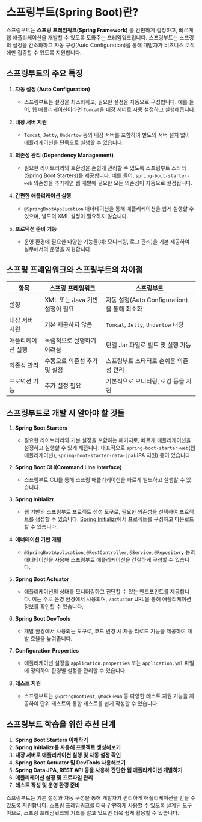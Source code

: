 # 스프링부트(Spring Boot)란?

스프링부트는 **스프링 프레임워크(Spring Framework)** 를 간편하게 설정하고, 빠르게 웹 애플리케이션을 개발할 수 있도록 도와주는 프레임워크입니다. 스프링부트는 스프링의 설정을 간소화하고 자동 구성(Auto Configuration)을 통해 개발자가 비즈니스 로직에만 집중할 수 있도록 지원합니다.

## 스프링부트의 주요 특징

1. **자동 설정 (Auto Configuration)**

   - 스프링부트는 설정을 최소화하고, 필요한 설정을 자동으로 구성합니다. 예를 들어, 웹 애플리케이션이라면 `Tomcat`을 내장 서버로 자동 설정하고 실행해줍니다.

2. **내장 서버 지원**

   - `Tomcat`, `Jetty`, `Undertow` 등의 내장 서버를 포함하여 별도의 서버 설치 없이 애플리케이션을 단독으로 실행할 수 있습니다.

3. **의존성 관리 (Dependency Management)**

   - 필요한 라이브러리와 호환성을 손쉽게 관리할 수 있도록 스프링부트 스타터(Spring Boot Starters)를 제공합니다. 예를 들어, `spring-boot-starter-web` 의존성을 추가하면 웹 개발에 필요한 모든 의존성이 자동으로 설정됩니다.

4. **간편한 애플리케이션 실행**
   - `@SpringBootApplication` 애너테이션을 통해 애플리케이션을 쉽게 실행할 수 있으며, 별도의 XML 설정이 필요하지 않습니다.
5. **프로덕션 준비 기능**
   - 운영 환경에 필요한 다양한 기능들(예: 모니터링, 로그 관리)을 기본 제공하여 실무에서의 운영을 지원합니다.

## 스프링 프레임워크와 스프링부트의 차이점

| 항목              | 스프링 프레임워크              | 스프링부트                                  |
| ----------------- | ------------------------------ | ------------------------------------------- |
| 설정              | XML 또는 Java 기반 설정이 필요 | 자동 설정(Auto Configuration)을 통해 최소화 |
| 내장 서버 지원    | 기본 제공하지 않음             | `Tomcat`, `Jetty`, `Undertow` 내장          |
| 애플리케이션 실행 | 독립적으로 실행하기 어려움     | 단일 Jar 파일로 빌드 및 실행 가능           |
| 의존성 관리       | 수동으로 의존성 추가 및 설정   | 스프링부트 스타터로 손쉬운 의존성 관리      |
| 프로덕션 기능     | 추가 설정 필요                 | 기본적으로 모니터링, 로깅 등을 지원         |

## 스프링부트로 개발 시 알아야 할 것들

1. **Spring Boot Starters**

   - 필요한 라이브러리와 기본 설정을 포함하는 패키지로, 빠르게 애플리케이션을 설정하고 실행할 수 있게 해줍니다. 대표적으로 `spring-boot-starter-web`(웹 애플리케이션), `spring-boot-starter-data-jpa`(JPA 지원) 등이 있습니다.

2. **Spring Boot CLI(Command Line Interface)**

   - 스프링부트 CLI를 통해 스프링 애플리케이션을 빠르게 빌드하고 실행할 수 있습니다.

3. **Spring Initializr**

   - 웹 기반의 스프링부트 프로젝트 생성 도구로, 필요한 의존성을 선택하여 프로젝트를 생성할 수 있습니다. [Spring Initializr](https://start.spring.io)에서 프로젝트를 구성하고 다운로드할 수 있습니다.

4. **애너테이션 기반 개발**

   - `@SpringBootApplication`, `@RestController`, `@Service`, `@Repository` 등의 애너테이션을 사용해 스프링부트 애플리케이션을 간결하게 구성할 수 있습니다.

5. **Spring Boot Actuator**

   - 애플리케이션의 상태를 모니터링하고 진단할 수 있는 엔드포인트를 제공합니다. 이는 주로 운영 환경에서 사용되며, `/actuator` URL을 통해 애플리케이션 정보를 확인할 수 있습니다.

6. **Spring Boot DevTools**

   - 개발 환경에서 사용되는 도구로, 코드 변경 시 자동 리로드 기능을 제공하여 개발 효율을 높여줍니다.

7. **Configuration Properties**

   - 애플리케이션 설정을 `application.properties` 또는 `application.yml` 파일에 정의하여 환경별 설정을 관리할 수 있습니다.

8. **테스트 지원**
   - 스프링부트는 `@SpringBootTest`, `@MockBean` 등 다양한 테스트 지원 기능을 제공하여 단위 테스트와 통합 테스트를 쉽게 작성할 수 있습니다.

## 스프링부트 학습을 위한 추천 단계

1. **Spring Boot Starters 이해하기**
2. **Spring Initializr를 사용해 프로젝트 생성해보기**
3. **내장 서버로 애플리케이션 실행 및 자동 설정 확인**
4. **Spring Boot Actuator 및 DevTools 사용해보기**
5. **Spring Data JPA, REST API 등을 사용해 간단한 웹 애플리케이션 개발하기**
6. **애플리케이션 설정 및 프로파일 관리**
7. **테스트 작성 및 운영 환경 준비**

스프링부트는 기본 설정과 자동 구성을 통해 개발자가 편리하게 애플리케이션을 만들 수 있도록 지원합니다. 스프링 프레임워크를 더욱 간편하게 사용할 수 있도록 설계된 도구이므로, 스프링 프레임워크의 기초를 알고 있으면 더욱 쉽게 활용할 수 있습니다.
